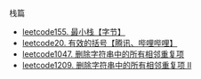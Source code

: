 栈篇
* [leetcode155. 最小栈【字节】](https://github.com/cyh756085049/LeetCode/blob/main/interview/practive/stack/minStack.js)
* [leetcode20. 有效的括号【腾讯、哔哩哔哩】](https://github.com/cyh756085049/LeetCode/blob/main/interview/practive/stack/isValid.js)
* [leetcode1047. 删除字符串中的所有相邻重复项](https://github.com/cyh756085049/LeetCode/blob/main/interview/practive/stack/removeDuplicates.js)
* [leetcode1209. 删除字符串中的所有相邻重复项 II](https://github.com/cyh756085049/LeetCode/blob/main/interview/practive/stack/removeDuplicatesII.js)
